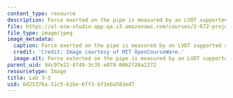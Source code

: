 ```yaml
---
content_type: resource
description: Force exerted on the pipe is measured by an LVDT supported as a cantilever.
file: https://ol-ocw-studio-app-qa.s3.amazonaws.com/courses/2-672-project-laboratory-spring-2009/6d25376a51c5b1be6ff3bf3eba583ed7_lab3-3.jpg
file_type: image/jpeg
image_metadata:
  caption: Force exerted on the pipe is measured by an LVDT supported as a cantilever.
  credit: 'Credit: Image courtesy of MIT OpenCourseWare.'
  image-alt: Force exterted on the pipe is measured by an LVDT supported as a cantilever.
parent_uid: 94c97e21-4f49-3c35-e878-0062726a2272
resourcetype: Image
title: Lab 3-3
uid: 6d25376a-51c5-b1be-6ff3-bf3eba583ed7
---
```

